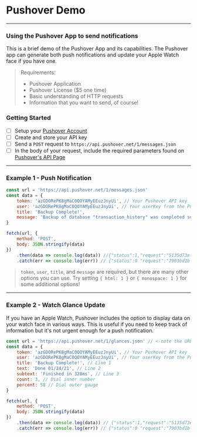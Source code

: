 # Pushover Demo #
***
### Using the Pushover App to send notifications ###
This is a brief demo of the Pushover App and its capabilities. The Pushover app can generate both push notifications and update your Apple Watch face if you have one.

>Requirements:
> - Pushover Application
> - Pushover License ($5 one time)
> - Basic understanding of HTTP requests
> - Information that you want to send, of course!

### Getting Started ###
- [ ] Setup your [Pushover Account](https://pushover.net)
- [ ] Create and store your API key
- [ ] Send a `POST` request to `https://api.pushover.net/1/messages.json`
- [ ] In the body of your request, include the required parameters found on [Pushover's API Page](https://pushover.net/api)

***
### Example 1 - Push Notification ###

```javascript
const url = 'https://api.pushover.net/1/messages.json'
const data = {
    token: 'azGDORePK8gMaC0QOYAMyEEuzJnyUi', // Your Pushover API key
    user: 'azGDORePK8gMaC0QOYAMyEEuzJnyUi', // Your userKey from the Pushover app
    title: 'Backup Complete!',
    message: 'Backup of database "transaction_history" was completed successfully.'
}

fetch(url, {
    method: 'POST',
    body: JSON.stringify(data)
})
    .then(data => console.log(data)) //{"status":1,"request":"5135d73e-de3d-4458-b79c-b3b2a9ef6c40"}
    .catch(err => console.log(err)) // {"status":0 "request":"7903bd1b-6aa2-43e6-9c1c-bb5ccea848f1", "errors":[ "application token is invalid" ]}
```
>`token`, `user`, `title`, and `message` are required, but there are many other options you can use. Try setting `{ html: 1 }` or `{ monospace: 1 }` for some additional options!
***

### Example 2 - Watch Glance Update ###
If you have an Apple Watch, Pushover includes the option to display data on your watch face in various ways. This is useful if you need to keep track of information but it's not urgent enough for a push notification.

```javascript
const url = 'https://api.pushover.net/1/glances.json' // <-note the URL change
const data = {
    token: 'azGDORePK8gMaC0QOYAMyEEuzJnyUi', // Your Pushover API key
    user: 'azGDORePK8gMaC0QOYAMyEEuzJnyUi', // Your userKey from the Pushover app
    title: 'Backup Complete!', // Line 1
    text: 'Done 01/24/21', // Line 2
    subtext: 'Finished in 328ms', // Line 3
    count: 3, // Dial inner number
    percent: 58 // Dial outer gauge
}

fetch(url, {
    method: 'POST',
    body: JSON.stringify(data)
})
    .then(data => console.log(data)) // {"status":1,"request":"5135d73e-de3d-4458-b79c-b3b2a9ef6c40"}
    .catch(err => console.log(err)) // {"status":0 "request":"7903bd1b-6aa2-43e6-9c1c-bb5ccea848f1", "errors":[ "application token is invalid" ]}
```

